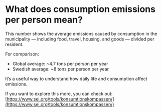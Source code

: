 # What does consumption emissions per person mean?

This number shows the average emissions caused by consumption in the municipality — including food, travel, housing, and goods — divided per resident.

For comparison:

- Global average: ~4.7 tons per person per year
- Swedish average: ~8 tons per person per year

It’s a useful way to understand how daily life and consumption affect emissions.

If you want to explore this more, you can check out: [https://www.sei.org/tools/konsumtionskompassen/](https://www.sei.org/tools/konsumtionskompassen/)
